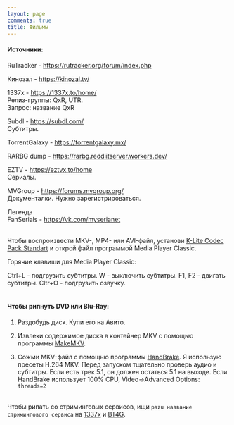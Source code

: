 ```yaml
---
layout: page
comments: true
title: Фильмы
---
```


#### Источники:

RuTracker - <https://rutracker.org/forum/index.php>

Кинозал - <https://kinozal.tv/>

1337x - <https://1337x.to/home/><br>
Релиз-группы: QxR, UTR.<br>
Запрос: название QxR

Subdl - <https://subdl.com/><br>
Субтитры.

TorrentGalaxy - <https://torrentgalaxy.mx/>

RARBG dump - <https://rarbg.reddiitserver.workers.dev/>

EZTV - <https://eztvx.to/home><br>
Сериалы.

MVGroup - <https://forums.mvgroup.org/><br>
Документалки. Нужно зарегистрироваться.

Легенда<br>
FanSerials - <https://vk.com/myserianet>
<br><br>

Чтобы воспроизвести MKV-, MP4- или AVI-файл, установи [K-Lite Codec Pack Standart](https://codecguide.com/download_kl.htm) и открой файл программой Media Player Classic.

Горячие клавиши для Media Player Classic:

Ctrl+L - подгрузить субтитры. W - выключить субтитры. F1, F2 - двигать субтитры. Cltr+O - подгрузить озвучку.
<br><br>

#### Чтобы рипнуть DVD или Blu-Ray:

1) Раздобудь диск. Купи его на Авито.

2) Извлеки содержимое диска в контейнер MKV с помощью программы [MakeMKV](https://rutracker.org/forum/viewtopic.php?t=6237783).

3) Сожми MKV-файл с помощью программы [HandBrake](https://handbrake.fr/downloads.php). Я использую пресеты H.264 MKV. Перед запуском тщательно проверь аудио и субтитры. Если есть трек 5.1, он должен остаться 5.1 на выходе. Если HandBrake использует 100% CPU, Video->Advanced Options: ``threads=2``
<br><br>

Чтобы рипать со стриминговых сервисов, ищи ``pazu название стримингового сервиса`` на [1337x](https://1337x.to/home/) и [BT4G](https://bt4gprx.com/).